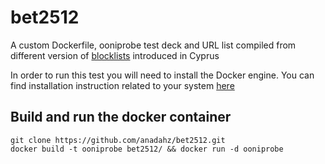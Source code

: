 # bet2512

A custom Dockerfile, ooniprobe test deck and URL list compiled from different
version of [blocklists](http://blocking.nba.com.cy) introduced in Cyprus

In order to run this test you will need to install the Docker engine. You can
find installation instruction related to your system
[here](https://docs.docker.com/engine/installation/#platform-support-matrix)

## Build and run the docker container

```
git clone https://github.com/anadahz/bet2512.git
docker build -t ooniprobe bet2512/ && docker run -d ooniprobe
```
